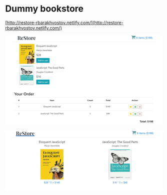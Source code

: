 # Dummy bookstore

[http://restore-rbarakhvostov.netlify.com/](http://restore-rbarakhvostov.netlify.com/)

![Home page](./public/home_page.jpg)

![Cart page](./public/cart_page.jpg)
